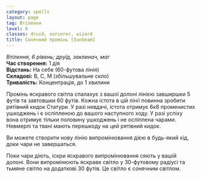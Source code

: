 ```yaml
---
category: spells
layout: page
tag: Втілення
level: 6
classes: druid, sorcerer, wizard
title: Сонячний промінь [Sunbeam]
---
```


_Втілення, 6 рівень; друїд, заклинач, маг_    
**Час створення:** 1 дія    
**Відстань:** На себе (60-футова лінія)    
**Складові:** В, С, М (збільшувальне скло)    
**Тривалість:** Концентрація, до 1 хвилини    

Промінь яскравого світла спалахує з вашої долоні лінією завширшки 5 футів та завтовшки 60 футів. Кожна істота в цій лінії повинна зробити рятівний кидок Статури. У разі невдачі, істота отримує 6к8 променистих ушкоджень і є осліпленою до вашого наступного ходу. У разі успіху вона отримує тільки половину ушкоджень і не осліплена чарами. Невмерлі та твані мають перешкоду на цей рятівний кидок.    

Ви можете створити нову лінію випромінювання дією в будь-який хід, доки чари не завершаться.    

Поки чари діють, іскри яскравого випромінювання сяють у вашій долоні. Вони випромінюють яскраве світло у 30-футовому радіусі та тьмяне світло на додаткові 30 футів. Це світло є сонячним світлом. 
